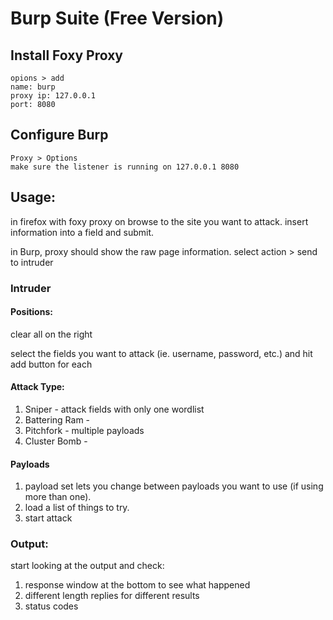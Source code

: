 # Burp Suite (Free Version)
## Install Foxy Proxy
```
opions > add 
name: burp
proxy ip: 127.0.0.1
port: 8080
```

## Configure Burp
```
Proxy > Options
make sure the listener is running on 127.0.0.1 8080
```

## Usage:
in firefox with foxy proxy on browse to the site you want to attack. insert information into a field and submit. 

in Burp, proxy should show the raw page information. select action > send to intruder

### Intruder 
#### Positions:
clear all on the right

select the fields you want to attack (ie. username, password, etc.) and hit add button for each

#### Attack Type:
1. Sniper - attack fields with only one wordlist
2. Battering Ram - 
3. Pitchfork - multiple payloads
4. Cluster Bomb - 

#### Payloads
1. payload set lets you change between payloads you want to use (if using more than one).
2. load a list of things to try. 
3. start attack

### Output: 
start looking at the output and check: 
1. response window at the bottom to see what happened
2. different length replies for different results
3. status codes








